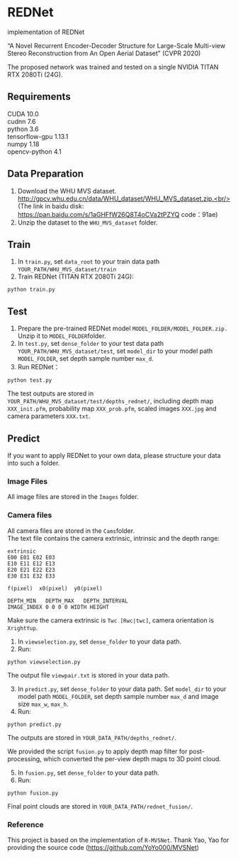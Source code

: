 # REDNet
implementation of REDNet

“A Novel Recurrent Encoder-Decoder Structure for Large-Scale Multi-view Stereo Reconstruction from An Open Aerial Dataset” (CVPR 2020)

The proposed network was trained and tested on a single NVIDIA TITAN RTX 2080Ti (24G).

## Requirements
CUDA 10.0 <br/>
cudnn 7.6 <br/>
python 3.6 <br/>
tensorflow-gpu 1.13.1 <br/>
numpy 1.18 <br/>
opencv-python 4.1 <br/>


## Data Preparation
1. Download the WHU MVS dataset.  http://gpcv.whu.edu.cn/data/WHU_dataset/WHU_MVS_dataset.zip.<br/> 
         (The link in baidu disk: https://pan.baidu.com/s/1aGHFfW26Q8T4oCVa2tPZYQ       code：91ae)
2. Unzip the dataset to the ```WHU_MVS_dataset``` folder. <br/>

## Train
1. In ```train.py```, set ```data_root``` to your train data path ```YOUR_PATH/WHU_MVS_dataset/train```<br/>
2. Train REDNet (TITAN RTX 2080Ti 24G):<br/>
```
python train.py
```

## Test
1. Prepare the pre-trained REDNet model ```MODEL_FOLDER/MODEL_FOLDER.zip.```<br/>
Unzip it to ```MODEL_FOLDER```folder.<br/>
2. In ```test.py```, set ```dense_folder``` to your test data path ```YOUR_PATH/WHU_MVS_dataset/test```, set ```model_dir``` to your model path ```MODEL_FOLDER```, set depth sample number ```max_d```.<br/>
3. Run REDNet：<br/>
```
python test.py 
```

The test outputs are stored in ```YOUR_PATH/WHU_MVS_dataset/test/depths_rednet/```, including depth map ```XXX_init.pfm```, probability map ```XXX_prob.pfm```, scaled images ```XXX.jpg``` and camera parameters ```XXX.txt```.<br/>


## Predict 
If you want to apply REDNet to your own data, please structure your data into such a folder.<br/>

### Image Files
All image files are stored in the ```Images``` folder.<br/>
### Camera files
All camera files are stored in the ```Cams```folder.<br/>
The text file contains the camera extrinsic, intrinsic and the depth range:<br/>
```
extrinsic
E00 E01 E02 E03
E10 E11 E12 E13
E20 E21 E22 E23
E30 E31 E32 E33

f(pixel)  x0(pixel)  y0(pixel)

DEPTH_MIN   DEPTH_MAX   DEPTH_INTERVAL
IMAGE_INDEX 0 0 0 0 WIDTH HEIGHT
```
Make sure the camera extrinsic is ```Twc [Rwc|twc]```, camera orientation is ```XrightYup```.<br/>

1. In ```viewselection.py```, set ```dense_folder``` to your data path.<br/>
2. Run:
```
python viewselection.py
```
The output file ```viewpair.txt``` is stored in your data path.<br/>

3. In ```predict.py```, set ```dense_folder``` to your data path. Set ```model_dir``` to your model path ```MODEL_FOLDER```, set depth sample number ```max_d``` and image size ```max_w```, ```max_h```.<br/>
4. Run:
```
python predict.py
```
The outputs are stored in ```YOUR_DATA_PATH/depths_rednet/```.<br/>

We provided the script ```fusion.py``` to apply depth map filter for post-processing, which converted the per-view depth maps to 3D point cloud.<br/>

5. In ```fusion.py```, set ```dense_folder``` to your data path.<br/>
6. Run:
```
python fusion.py
```
Final point clouds are stored in ```YOUR_DATA_PATH/rednet_fusion/```.<br/>


### Reference
This project is based on the implementation of ```R-MVSNet```. Thank Yao, Yao for providing the source code (https://github.com/YoYo000/MVSNet)
